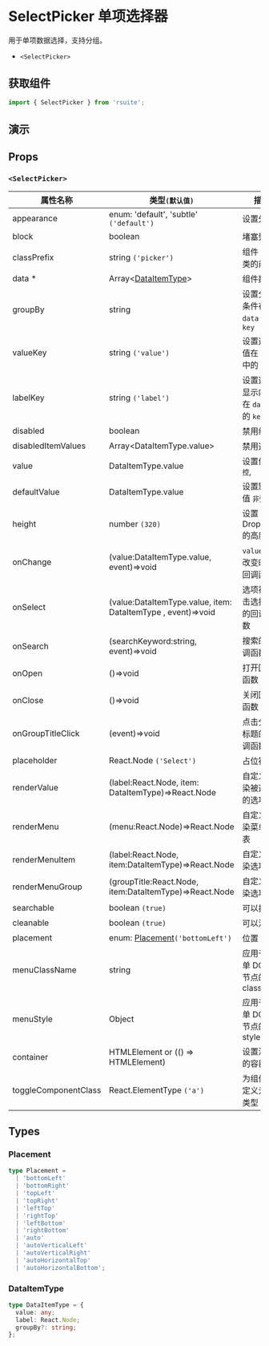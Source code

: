 # SelectPicker 单项选择器

用于单项数据选择，支持分组。

* `<SelectPicker>`

## 获取组件

```js
import { SelectPicker } from 'rsuite';
```

## 演示

<!--{demo}-->

## Props

### `<SelectPicker>`

| 属性名称             | 类型`(默认值)`                                               | 描述                                 |
| -------------------- | ------------------------------------------------------------ | ------------------------------------ |
| appearance           | enum: 'default', 'subtle' `('default')`                      | 设置外观                             |
| block                | boolean                                                      | 堵塞整行                             |
| classPrefix          | string `('picker')`                                          | 组件 CSS 类的前缀                    |
| data \*              | Array&lt;[DataItemType](#DataItemType)&gt;                   | 组件数据                             |
| groupBy              | string                                                       | 设置分组条件在 `data` 中的 `key`     |
| valueKey             | string `('value')`                                           | 设置选项值在 `data` 中的 `key`       |
| labelKey             | string `('label')`                                           | 设置选项显示内容在 `data` 中的 `key` |
| disabled             | boolean                                                      | 禁用组件                             |
| disabledItemValues   | Array&lt;DataItemType.value&gt;                              | 禁用选项                             |
| value                | DataItemType.value                                           | 设置值 `受控`,                       |
| defaultValue         | DataItemType.value                                           | 设置默认值 `非受控`                  |
| height               | number `(320)`                                               | 设置 Dropdown 的高度                 |
| onChange             | (value:DataItemType.value, event)=>void                      | `value` 发生改变时的回调函数         |
| onSelect             | (value:DataItemType.value, item: DataItemType , event)=>void | 选项被点击选择后的回调函数           |
| onSearch             | (searchKeyword:string, event)=>void                          | 搜索的回调函数                       |
| onOpen               | ()=>void                                                     | 打开回调函数                         |
| onClose              | ()=>void                                                     | 关闭回调函数                         |
| onGroupTitleClick    | (event)=>void                                                | 点击分组标题的回调函数               |
| placeholder          | React.Node `('Select')`                                      | 占位符                               |
| renderValue          | (label:React.Node, item: DataItemType)=>React.Node           | 自定义渲染被选中的选项               |
| renderMenu           | (menu:React.Node)=>React.Node                                | 自定义渲染菜单列表                   |
| renderMenuItem       | (label:React.Node, item:DataItemType)=>React.Node            | 自定义渲染选项                       |
| renderMenuGroup      | (groupTitle:React.Node, item:DataItemType)=>React.Node       | 自定义渲染选项组                     |
| searchable           | boolean `(true)`                                             | 可以搜索                             |
| cleanable            | boolean `(true)`                                             | 可以清除                             |
| placement            | enum: [Placement](#Placement)`('bottomLeft')`                | 位置                                 |
| menuClassName        | string                                                       | 应用于菜单 DOM 节点的 css class      |
| menuStyle            | Object                                                       | 应用于菜单 DOM 节点的 style          |
| container            | HTMLElement or (() => HTMLElement)                           | 设置渲染的容器                       |
| toggleComponentClass | React.ElementType `('a')`                                    | 为组件自定义元素类型                 |

## Types

### Placement

```ts
type Placement =
  | 'bottomLeft'
  | 'bottomRight'
  | 'topLeft'
  | 'topRight'
  | 'leftTop'
  | 'rightTop'
  | 'leftBottom'
  | 'rightBottom'
  | 'auto'
  | 'autoVerticalLeft'
  | 'autoVerticalRight'
  | 'autoHorizontalTop'
  | 'autoHorizontalBottom';
```

### DataItemType

```ts
type DataItemType = {
  value: any;
  label: React.Node;
  groupBy?: string;
};
```
